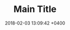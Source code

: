 ---
layout: post
image:  "https://cl.ly/430l0z2t082h/eberhard-grossgasteiger-536641.jpg"
date:   2018-02-03 13:09:42 +0400
title:  "Main Title"
description: "Subtitle here about something"
title2:  "Main Title"
description2: "Subtitle here about something"
---